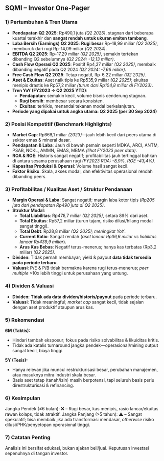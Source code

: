 ## SQMI – Investor One-Pager

### 1) Pertumbuhan & Tren Utama
- **Pendapatan Q2 2025**: Rp490,1 juta _(Q2 2025)_, stagnan dari beberapa kuartal terakhir dan **sangat rendah untuk ukuran emiten tambang**.
- **Laba Bersih (Earnings) Q2 2025**: **Rugi besar** Rp-18,99 miliar _(Q2 2025)_, memburuk dari rugi Rp-14,09 miliar _(Q2 2024)_.
- **EBITDA Q2 2025**: Rp-17,29 miliar _(Q2 2025)_, semakin tertekan dibanding Q2 sebelumnya _(Q2 2024: -12,13 miliar)_.
- **Cash Flow Operasi Q2 2025**: Positif Rp4,27 miliar _(Q2 2025)_, membaik dibanding negatif pada Q2 2024 _(Q2 2024: -7,66 miliar)_.
- **Free Cash Flow Q2 2025**: Tetap negatif, Rp-6,22 miliar _(Q2 2025)_.
- **Aset & Ekuitas**: Aset naik tipis ke Rp535,9 miliar _(Q2 2025)_; ekuitas menipis drastis ke Rp57,2 miliar _(turun dari Rp104,8 miliar di FY2023)_.
- **Tren YoY (FY2023 → Q2 2025 YTD)**:  
  - **Pendapatan**: semakin kecil, volume bisnis cenderung stagnan.
  - **Rugi bersih**: membesar secara konsisten.
  - **Ekuitas**: terkikis, menandai tekanan modal berkelanjutan.
- **Periode yang dipakai untuk angka utama: Q2 2025 (per 30 Sep 2024)**

### 2) Posisi Kompetitif (Benchmark Highlights)
- **Market Cap**: Rp668,1 miliar _(2023)_—jauh lebih kecil dari peers utama di sektor emas & mineral dasar.
- **Pendapatan & Laba**: Jauh di bawah pemain seperti MDKA, ARCI, ANTM, PSAB, NCKL, AMMN, EMAS, MBMA _(lihat FY2023 peer data)_.
- **ROA & ROE**: Historis sangat negatif; profitabilitas jauh tertinggal bahkan di antara sesama perusahaan rugi _(FY2023 ROA: -8,9%, ROE -43,4%)_.
- **Kapasitas Produksi & Operasi**: Volume hasil sangat kecil.
- **Faktor Risiko**: Skala, akses modal, dan efektivitas operasional rendah dibanding peers.

### 3) Profitabilitas / Kualitas Aset / Struktur Pendanaan
- **Margin Operasi & Laba**: Sangat negatif; margin laba kotor tipis _(Rp205 juta dari pendapatan Rp490 juta di Q2 2025)_.
- **Struktur Modal**:  
    - **Total Liabilitas**: Rp478,7 miliar _(Q2 2025)_, setara 89% dari aset.
    - **Total Ekuitas**: Rp57,2 miliar (turun tajam, risiko dilusi/hilang modal sangat tinggi).
    - **Total Debt**: Rp28,8 miliar _(Q2 2025); meningkat YoY_.
    - **Current Ratio**: Sangat rendah (_aset lancar Rp36,6 miliar vs liabilitas lancar Rp439,9 miliar_).
    - **Arus Kas Bebas**: Negatif terus-menerus; hanya kas terbatas (Rp3,2 miliar) _(Q2 2025)_.
- **Dividen**: Tidak pernah membayar; yield & payout **data tidak tersedia pada periode terbaru**.
- **Valuasi**: P/E & P/B tidak bermakna karena rugi terus-menerus; _peer multiple_ >10x lebih tinggi untuk perusahaan yang untung.

### 4) Dividen & Valuasi
- **Dividen**: **Tidak ada data dividen/historis/payout** pada periode terbaru.
- **Valuasi**: Tidak meaningful; _market cap_ sangat kecil, tidak sejalan dengan aset produktif ataupun arus kas.

### 5) Rekomendasi
**6M (Taktis):**
- Hindari tambah eksposur; fokus pada risiko solvabilitas & likuiditas kritis.
- Tidak ada katalis turnaround jangka pendek—operasional/mining output sangat kecil, biaya tinggi.

**5Y (Tesis):**
- Hanya relevan jika muncul restrukturisasi besar, perubahan manajemen, atau masuknya mitra industri skala besar.
- Basis aset tetap (tanah/izin) masih berpotensi, tapi seluruh basis perlu direstrukturisasi & refinancing.

### 6) Kesimpulan
Jangka Pendek (≤6 bulan): ❌ – Rugi besar, kas menipis, rasio lancar/ekuitas rawan kolaps, tidak atraktif.
Jangka Panjang (>5 tahun): ⚠️ – Sangat spekulatif; bisa membaik jika ada transformasi mendasar, _otherwise_ risiko dilusi/PHK/penyetopan operasional tinggi.

### 7) Catatan Penting
Analisis ini bersifat edukasi, bukan ajakan beli/jual. Keputusan investasi sepenuhnya di tangan investor.